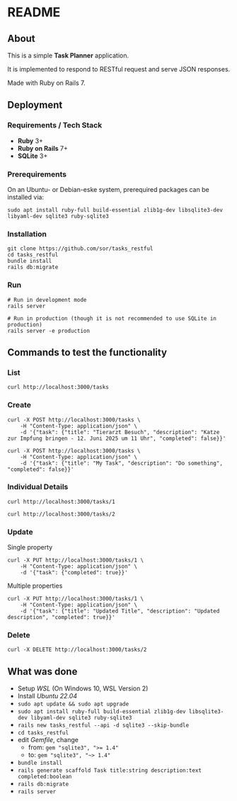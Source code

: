 # README

## About
This is a simple **Task Planner** application.

It is implemented to respond to RESTful request and serve JSON responses.

Made with Ruby on Rails 7.

## Deployment

### Requirements / Tech Stack

- **Ruby** 3+
- **Ruby on Rails** 7+
- **SQLite** 3+

### Prerequirements
On an Ubuntu- or Debian-eske system, prerequired packages can be installed via:
```
sudo apt install ruby-full build-essential zlib1g-dev libsqlite3-dev libyaml-dev sqlite3 ruby-sqlite3
```

### Installation
```
git clone https://github.com/sor/tasks_restful
cd tasks_restful
bundle install
rails db:migrate
```

### Run
```
# Run in development mode
rails server

# Run in production (though it is not recommended to use SQLite in production)
rails server -e production
```

## Commands to test the functionality

### List
`curl http://localhost:3000/tasks`

### Create
```
curl -X POST http://localhost:3000/tasks \
	-H "Content-Type: application/json" \
	-d '{"task": {"title": "Tierarzt Besuch", "description": "Katze zur Impfung bringen - 12. Juni 2025 um 11 Uhr", "completed": false}}'
```

```
curl -X POST http://localhost:3000/tasks \
	-H "Content-Type: application/json" \
	-d '{"task": {"title": "My Task", "description": "Do something", "completed": false}}'
```

### Individual Details
`curl http://localhost:3000/tasks/1`

`curl http://localhost:3000/tasks/2`

### Update
Single property
```
curl -X PUT http://localhost:3000/tasks/1 \
	-H "Content-Type: application/json" \
	-d '{"task": {"completed": true}}'
```

Multiple properties
```
curl -X PUT http://localhost:3000/tasks/1 \
	-H "Content-Type: application/json" \
 	-d '{"task": {"title": "Updated Title", "description": "Updated description", "completed": true}}'
```

### Delete
`curl -X DELETE http://localhost:3000/tasks/2`


## What was done
- Setup *WSL* (On Windows 10, WSL Version 2)
- Install *Ubuntu 22.04*
- `sudo apt update && sudo apt upgrade`
- `sudo apt install ruby-full build-essential zlib1g-dev libsqlite3-dev libyaml-dev sqlite3 ruby-sqlite3`
- `rails new tasks_restful --api -d sqlite3 --skip-bundle`
- `cd tasks_restful`
- edit *Gemfile*, change
	- from: `gem "sqlite3", ">= 1.4"`
	- to:   `gem "sqlite3", "~> 1.4"`
- `bundle install`
- `rails generate scaffold Task title:string description:text completed:boolean`
- `rails db:migrate`
- `rails server`

